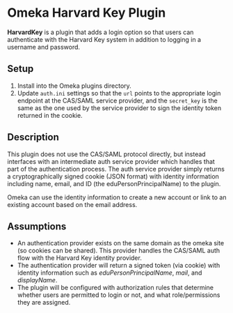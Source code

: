 # Omeka Harvard Key Plugin

**HarvardKey** is a plugin that adds a login option so that users can authenticate with the Harvard Key system in addition to logging in a username and password.

## Setup

1. Install into the Omeka plugins directory. 
2. Update `auth.ini` settings so that the `url` points to the appropriate login endpoint at the CAS/SAML service provider, and the `secret_key` is the same as the one used by the service provider to sign the identity token returned in the cookie.

## Description

This plugin does not use the CAS/SAML protocol directly, but instead interfaces with an intermediate auth service provider which handles that part of the authentication process. The auth service provider simply returns a cryptographically signed cookie (JSON format) with identity information including name, email, and ID (the eduPersonPrincipalName) to the plugin. 

Omeka can use the identity information to create a new account or link to an existing account based on the email address.

## Assumptions

- An authentication provider exists on the same domain as the omeka site (so cookies can be shared). This provider handles the CAS/SAML auth flow with the Harvard Key identity provider.
- The authentication provider will return a signed token (via cookie) with identity information such as _eduPersonPrincipalName_, _mail_, and _displayName_.
- The plugin will be configured with authorization rules that determine whether users are permitted to login or not, and what role/permissions they are assigned.
